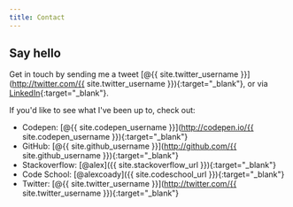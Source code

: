 ```yaml
---
title: Contact
---
```


## Say hello

Get in touch by sending me a tweet [@{{ site.twitter_username }}](http://twitter.com/{{ site.twitter_username }}){:target="_blank"}, or via [LinkedIn](http://www.linkedin.com/in/alex-coady){:target="_blank"}.

If you'd like to see what I've been up to, check out:

- Codepen: [@{{ site.codepen_username }}](http://codepen.io/{{ site.codepen_username }}){:target="_blank"}
- GitHub: [@{{ site.github_username }}](http://github.com/{{ site.github_username }}){:target="_blank"}
- Stackoverflow: [@alex]({{ site.stackoverflow_url }}){:target="_blank"}
- Code School: [@alexcoady]({{ site.codeschool_url }}){:target="_blank"}
- Twitter: [@{{ site.twitter_username }}](http://twitter.com/{{ site.twitter_username }}){:target="_blank"}